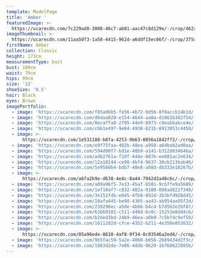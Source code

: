 ```yaml
---
template: ModelPage
title: 'Amber '
featuredImage: >-
  https://ucarecdn.com/7c229ad8-3008-46c7-ab01-aac47c8d129e/-/crop/462x223/0,53/-/preview/
imageThumbnail: >-
  https://ucarecdn.com/11aa50f3-1a58-4415-962d-a6ddf15ec66f/-/crop/375x484/72,0/-/preview/
firstName: Amber
collection: Classic
height: 173cm
measurementType: bust
bust: 100cm
waist: 79cm
hips: 99cm
size: '12'
shoeSize: '8.5'
hair: Black
eyes: Brown
imagePortfolio:
  - image: 'https://ucarecdn.com/f85a0bb5-fe56-4b72-9d56-8f0accb14b1d/'
  - image: 'https://ucarecdn.com/d6daa028-e154-4644-aa8a-d1062b382f54/'
  - image: 'https://ucarecdn.com/8ecaffa8-2f95-44e9-8973-c0eabbabce4e/'
  - image: 'https://ucarecdn.com/c6b1e497-9e04-4938-821b-8913053c4450/'
  - image: >-
      https://ucarecdn.com/1e531188-b8fa-4253-9b63-8056a1842ff2/-/crop/1568x1605/605,103/-/preview/
  - image: 'https://ucarecdn.com/e9f75faa-402b-48ea-a950-a64bab2ad0aa/'
  - image: 'https://ucarecdn.com/594d00f7-bd1e-40b9-a141-b312d834646a/'
  - image: 'https://ucarecdn.com/adb2761a-f2df-444e-887b-ee081ac2e634/'
  - image: 'https://ucarecdn.com/12a18244-ce98-4bf4-9637-30cb213bab46/'
  - image: 'https://ucarecdn.com/5e9560b4-bdb7-48e8-a68d-db333e18267b/'
  - image: >-
      https://ucarecdn.com/a6fa2b9e-d638-4e4c-8a44-7942d2a48c6c/-/crop/1221x1808/157,278/-/preview/
  - image: 'https://ucarecdn.com/a09a96f5-7e33-45af-b501-9cb7fe9a5689/'
  - image: 'https://ucarecdn.com/1ef10af7-c832-482a-9108-088ad8227340/'
  - image: 'https://ucarecdn.com/3e152fdb-e045-4fb8-892d-3b3bfd928d45/'
  - image: 'https://ucarecdn.com/10afa445-be98-4365-aa43-ab954aa95f2d/'
  - image: 'https://ucarecdn.com/239296ec-a5de-4b66-b4c4-b7d562e2bf87/'
  - image: 'https://ucarecdn.com/61b69101-c511-448d-bc0c-15253e8dd4c6/'
  - image: 'https://ucarecdn.com/b2ded3bd-24b9-46ea-a0b9-7c5bfdc9ef59/'
  - image: 'https://ucarecdn.com/16112d2d-cfce-4352-b211-4e358e853032/'
  - image: >-
      https://ucarecdn.com/05a96ede-8610-4af8-9f34-0c03546a2ed4/-/crop/1470x2449/111,0/-/preview/
  - image: 'https://ucarecdn.com/9b5fac59-5a2e-4060-b056-2689434d2f3c/'
  - image: 'https://ucarecdn.com/1883d2de-7e06-4ddb-9629-1bf60622085b/'
---
```


